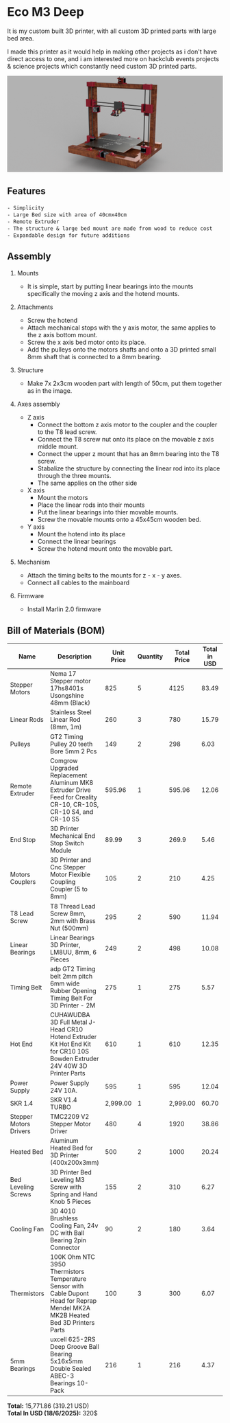 # Eco M3 Deep
It is my custom built 3D printer, with all custom 3D printed parts with large bed area.

I made this printer as it would help in making other projects as i don't have direct access to one, and i am interested more on hackclub events projects & science projects which constantly need custom 3D printed parts.

![The Printer](./Rendered/ThePrinter.png)

## Features 
    - Simplicity
    - Large Bed size with area of 40cmx40cm
    - Remote Extruder
    - The structure & large bed mount are made from wood to reduce cost
    - Expandable design for future additions

## Assembly
1. Mounts 

    - It is simple, start by putting linear bearings into the mounts specifically the moving z axis and the hotend mounts. 
2. Attachments
    -  Screw the hotend
    - Attach mechanical stops with the y axis motor, the same applies to the z axis bottom mount.
    - Screw the x axis bed motor onto its place.
    - Add the pulleys onto the motors shafts and onto a 3D printed small 8mm shaft that is connected to a 8mm bearing.
3. Structure
    - Make 7x 2x3cm wooden part with length of 50cm, put them together as in the image.
4. Axes assembly
    - Z axis
        - Connect the bottom z axis motor to the coupler and the coupler to the T8 lead screw.
        - Connect the T8 screw nut onto its place on the movable z axis middle mount.
        - Connect the upper z mount that has an 8mm bearing into the T8 screw.
        - Stabalize the structure by connecting the linear rod into its place through the three mounts.
        - The same applies on the other side
    - X axis
        - Mount the motors
        - Place the linear rods into their mounts 
        - Put the linear bearings into thier movable mounts.
        - Screw the movable mounts onto a 45x45cm wooden bed.
    - Y axis
        - Mount the hotend into its place
        - Connect the linear bearings
        - Screw the hotend mount onto the movable part.
5. Mechanism
    - Attach the timing belts to the mounts for z - x - y axes.
    - Connect all cables to the mainboard
6. Firmware
    - Install Marlin 2.0 firmware

## Bill of Materials (BOM)
| Name                     | Description                                                                 | Unit Price | Quantity | Total Price | Total in USD | Link |
|--------------------------|-----------------------------------------------------------------------------|------------|----------|-------------|--------------|------|
| Stepper Motors           | Nema 17 Stepper motor 17hs8401s Usongshine 48mm (Black)                    | 825        | 5        | 4125        | 83.49        | [Link](https://www.amazon.eg/-/en/gp/product/B0969CFKLM/ref=ox_sc_act_title_1?smid=A26I4OU0GDWZ7W&psc=1) |
| Linear Rods              | Stainless Steel Linear Rod (8mm, 1m)                                        | 260        | 3        | 780         | 15.79        | [Link](https://www.amazon.eg/-/en/gp/product/B09Z3QJF1P/ref=ox_sc_act_title_2?smid=A3G2ZVUBEERR0N&psc=1) |
| Pulleys                  | GT2 Timing Pulley 20 teeth Bore 5mm 2 Pcs                                   | 149        | 2        | 298         | 6.03         | [Link](https://www.amazon.eg/-/en/gp/product/B0969JNT3G/ref=ox_sc_act_title_2?smid=A26I4OU0GDWZ7W&psc=1) |
| Remote Extruder          | Comgrow Upgraded Replacement Aluminum MK8 Extruder Drive Feed for Creality CR-10, CR-10S, CR-10 S4, and CR-10 S5 | 595.96     | 1        | 595.96      | 12.06        | [Link](https://www.amazon.eg/-/en/gp/product/B07BBPFFVD/ref=ox_sc_act_title_1?smid=A22MDF17B7GE04&psc=1) |
| End Stop                 | 3D Printer Mechanical End Stop Switch Module                                | 89.99      | 3        | 269.9       | 5.46         | [Link](https://www.amazon.eg/-/en/gp/product/B0968R6TJ8/ref=ox_sc_act_title_5?smid=A1G5VPUVPXBMQ6&psc=1) |
| Motors Couplers          | 3D Printer and Cnc Stepper Motor Flexible Coupling Coupler (5 to 8mm)       | 105        | 2        | 210         | 4.25         | [Link](https://www.amazon.eg/-/en/gp/product/B0968ZBB2J/ref=ox_sc_act_title_6?smid=A26I4OU0GDWZ7W&psc=1) |
| T8 Lead Screw            | T8 Thread Lead Screw 8mm, 2mm with Brass Nut (500mm)                       | 295        | 2        | 590         | 11.94        | [Link](https://www.amazon.eg/-/en/gp/product/B0969HF39S/ref=ox_sc_act_title_7?smid=A22MDF17B7GE04&psc=1) |
| Linear Bearings          | Linear Bearings 3D Printer, LM8UU, 8mm, 6 Pieces                           | 249        | 2        | 498         | 10.08        | [Link](https://www.amazon.eg/-/en/gp/product/B0968Y5C94/ref=ox_sc_act_title_8?smid=A3HOVOH12T9VII&psc=1) |
| Timing Belt              | adp GT2 Timing belt 2mm pitch 6mm wide Rubber Opening Timing Belt For 3D Printer - 2M | 275        | 1        | 275         | 5.57         | [Link](https://www.amazon.eg/-/en/gp/product/B099DC5JK5/ref=ox_sc_act_title_9?smid=A26I4OU0GDWZ7W&psc=1) |
| Hot End                  | CUHAWUDBA 3D Full Metal J-Head CR10 Hotend Extruder Kit Hot End Kit for CR10 10S Bowden Extruder 24V 40W 3D Printer Parts | 610        | 1        | 610         | 12.35        | [Link](https://www.amazon.eg/-/en/gp/product/B082WQVCKT/ref=ox_sc_act_title_10?smid=A3HOVOH12T9VII&psc=1) |
| Power Supply             | Power Supply 24V 10A.                                                      | 595        | 1        | 595         | 12.04        | [Link](https://www.amazon.eg/-/en/gp/product/B0DR633KMW/ref=ox_sc_act_title_11?smid=A2DMKAT7ZKLGQN&psc=1) |
| SKR 1.4                  | SKR V1.4 TURBO                                                             | 2,999.00   | 1        | 2,999.00    | 60.70        | [Link](https://www.amazon.eg/-/en/gp/product/B09BMGXJ8S/ref=ox_sc_act_title_12?smid=A3HOVOH12T9VII&psc=1) |
| Stepper Motors Drivers   | TMC2209 V2 Stepper Motor Driver                                            | 480        | 4        | 1920        | 38.86        | [Link](https://www.amazon.eg/-/en/gp/product/B0DJZL2XPQ/ref=ox_sc_act_title_15?smid=ANKKSL5YJGFAH&psc=1) |
| Heated Bed               | Aluminum Heated Bed for 3D Printer (400x200x3mm)                           | 500        | 2        | 1000        | 20.24        | [Link](https://www.amazon.eg/-/en/gp/product/B099D8ZBVM/ref=ox_sc_act_title_1?smid=A2TUHD4CZOFOST&psc=1) |
| Bed Leveling Screws      | 3D Printer Bed Leveling M3 Screw with Spring and Hand Knob 5 Pieces        | 155        | 2        | 310         | 6.27         | [Link](https://www.amazon.eg/-/en/gp/product/B0968XHW56/ref=ewc_pr_img_1?smid=A22MDF17B7GE04&psc=1) |
| Cooling Fan              | 3D 4010 Brushless Cooling Fan, 24v DC with Ball Bearing 2pin Connector     | 90         | 2        | 180         | 3.64         | [Link](https://www.amazon.eg/-/en/gp/product/B0DJ9R2ZJ3/ref=ewc_pr_img_1?smid=A2DMKAT7ZKLGQN&psc=1) |
| Thermistors              | 100K Ohm NTC 3950 Thermistors Temperature Sensor with Cable Dupont Head for Reprap Mendel MK2A MK2B Heated Bed 3D Printers Parts | 100        | 3        | 300         | 6.07         | [Link](https://www.amazon.eg/-/en/gp/product/B09MSPWTM5/ref=ewc_pr_img_1?smid=A26I4OU0GDWZ7W&psc=1) |
| 5mm Bearings             | uxcell 625-2RS Deep Groove Ball Bearing 5x16x5mm Double Sealed ABEC-3 Bearings 10-Pack | 216        | 1        | 216         | 4.37         | [Link](https://www.amazon.eg/-/en/gp/product/B07TML6YP4/ref=ox_sc_act_title_1?smid=A24L91U83A8RCR&psc=1) |

**Total:** 15,771.86 (319.21 USD)  
**Total In USD (18/6/2025):** 320$